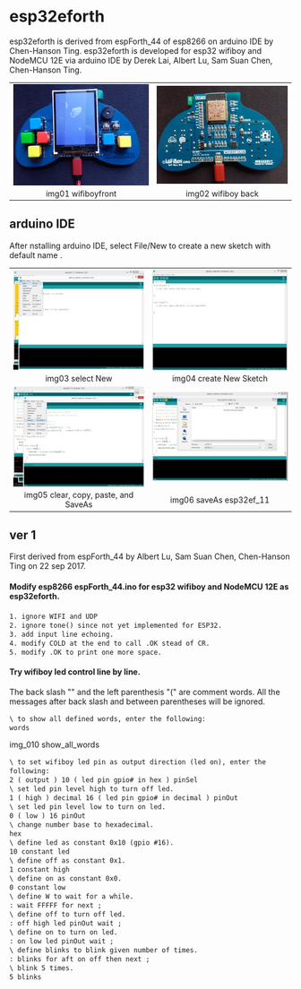 # esp32eforth
esp32eforth is derived from espForth_44 of esp8266 on arduino IDE by Chen-Hanson Ting.
esp32eforth is developed for esp32 wifiboy and NodeMCU 12E via arduino IDE by Derek Lai, Albert Lu, Sam Suan Chen, Chen-Hanson Ting.
<table width = "100%"><tr><td valign="middle"><center>
<img src="jpg/0010_wifiboy_front.jpg" width = "100%" alt="0010_wifiboy_front.jpg" align=center />
</td><td valign="middle"><center>
<img src="jpg/0020_wifiboy_back.jpg" width = "100%" alt="0020_wifiboy_back.jpg" align=center />
</td></tr>
<tr><td valign="middle"><center>
img01 wifiboyfront
</td><td valign="middle"><center>
img02 wifiboy back
</td></tr></table>

## arduino IDE
After nstalling arduino IDE, select File/New to create a new sketch with default name .
<table>
<tr><td valign="middle"><center>
<img src="jpg/0030_arduino_IDE_selectNew.jpg" width = "100%" alt="0030_arduino_IDE_selectNew.jpg" align=center />
</td><td valign="middle"><center>
<img src="jpg/0031_arduino_IDE_createNewSketch.jpg" width = "100%" alt="0031_arduino_IDE_createNewSketch.jpg" align=center />
</td></tr>
<tr><td valign="middle"><center>
img03 select New
</td><td valign="middle"><center>
img04 create New Sketch
</td></tr>
<tr><td valign="middle"><center>
<img src="jpg/0032_arduino_IDE_clearPasteAndSaveAs.jpg" width = "100%" alt="0032_arduino_IDE_clearPasteAndSaveAs.jpg" align=center />
</td><td valign="middle"><center>
<img src="jpg/0033_arduino_IDE_saveAs_esp32ef_11.jpg" width = "100%" alt="0033_arduino_IDE_saveAs_esp32ef_11.jpg" align=center />
</td></tr>
<tr><td valign="middle"><center>
img05 clear, copy, paste, and SaveAs
</td><td valign="middle"><center>
img06 saveAs esp32ef_11
</td></tr>
</table>

## ver 1
First derived from espForth_44 by Albert Lu, Sam Suan Chen, Chen-Hanson Ting on 22 sep 2017.
#### Modify esp8266 espForth_44.ino for esp32 wifiboy and NodeMCU 12E as esp32eforth.
    1. ignore WIFI and UDP
    2. ignore tone() since not yet implemented for ESP32.
    3. add input line echoing.
    4. modify COLD at the end to call .OK stead of CR.
    5. modify .OK to print one more space.
#### Try wifiboy led control line by line.
The back slash "\" and the left parenthesis "(" are comment words. All the messages after back slash and between parentheses will be ignored.

	\ to show all defined words, enter the following: 
	words

img_010 show_all_words

    \ to set wifiboy led pin as output direction (led on), enter the following:
    2 ( output ) 10 ( led pin gpio# in hex ) pinSel
    \ set led pin level high to turn off led.
    1 ( high ) decimal 16 ( led pin gpio# in decimal ) pinOut
    \ set led pin level low to turn on led.
    0 ( low ) 16 pinOut
    \ change number base to hexadecimal.
    hex
    \ define led as constant 0x10 (gpio #16).
    10 constant led
    \ define off as constant 0x1.
    1 constant high
    \ define on as constant 0x0.
    0 constant low
    \ define W to wait for a while.
    : wait FFFFF for next ;
    \ define off to turn off led.
    : off high led pinOut wait ;
    \ define on to turn on led.
    : on low led pinOut wait ;
    \ define blinks to blink given number of times.
    : blinks for aft on off then next ;
    \ blink 5 times.
    5 blinks
